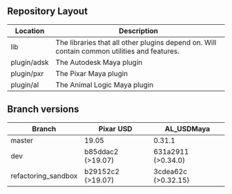 ## Repository Layout

| Location      | Description                                                                                      |
| ------------- | ---------------                                                                                  |
| lib           | The libraries that all other plugins depend on. Will contain common utilities and features.      |
| plugin/adsk   | The Autodesk Maya plugin                                                                         |
| plugin/pxr    | The Pixar Maya plugin                                                                            |
| plugin/al     | The Animal Logic Maya plugin                                                                     |


## Branch versions

| Branch              | Pixar USD         | AL_USDMaya          |
| ------------------- | ----------------- | ------------------- |
| master              | 19.05             | 0.31.1              |
| dev                 | b85ddac2 (>19.07) | 631a2911 (>0.34.0)  |
| refactoring_sandbox | b29152c2 (>19.07) | 3cdea62c (>0.32.15) |

 